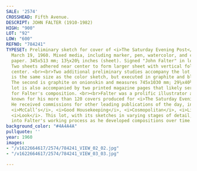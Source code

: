 ```yaml
---
SALE: '2574'
CROSSHEAD: Fifth Avenue.
DESCRIPT: JOHN FALTER (1910-1982)
HIGH: "900"
LOT: "92"
LOW: "600"
REFNO: "784241"
TYPESET: Preliminary sketch for cover of <i>The Saturday Evening Post</i>, published
  March 19, 1960. Mixed media, including marker, pen, watercolor, and charcoal on
  paper. 345x513 mm; 13½x20¼ inches (sheet). Signed "John Falter" in lower left image.
  Two sheets adhered near center to form larger sheet with vertical fold crease near
  center. <br><br>Two additional preliminary studies accompany the lot. The first
  is the same size as the color sketch, but executed in graphite and black marker.
  The second is graphite on onionskin and measures 745x1030 mm; 29¼x40½ inches (sheet).<br><br>The
  lot is also accompanied by two printed magazine pages that likely served as inspiration
  for Falter's composition. <br><br>Falter was a prolific illustrator and is best
  known for his more than 120 covers produced for <i>The Saturday Evening Post</i>.
  He received commissions for other leading publications of the day, including <i>Esquire</i>,
  <i>McCall’s</i>, <i>Good Housekeeping</i>, <i>Cosmopolitan</i>, <i>Life</i>, and
  <i>Look</i>. This lot, with its sketches in varying stages of detail, give insight
  into Falter's working process as he developed compositions over time.
background_color: "#4A4A4A"
pullquote: ''
year: 1960
images:
- "/v1622664617/2574/784241_VIEW_02_02.jpg"
- "/v1622664617/2574/784241_VIEW_03_03.jpg"

---
```

